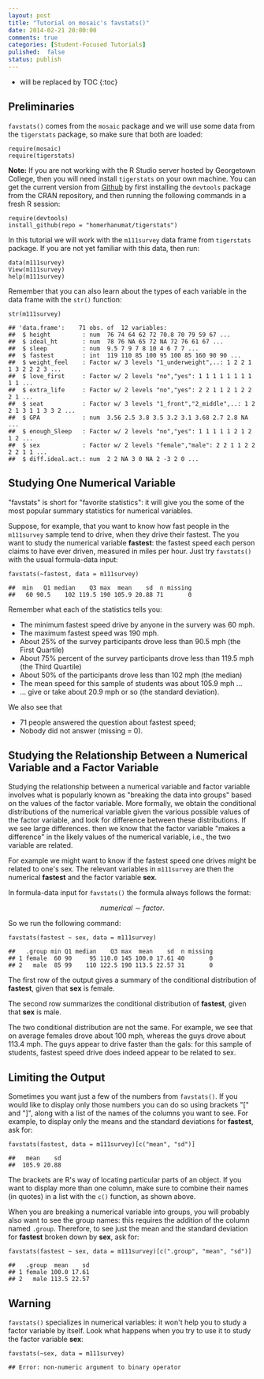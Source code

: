 ```yaml
---
layout: post
title: "Tutorial on mosaic's favstats()"
date: 2014-02-21 20:00:00
comments: true
categories: [Student-Focused Tutorials]
pulished:  false
status: publish
---
```

 
* will be replaced by TOC
{:toc}
 
## Preliminaries
 
`favstats()` comes from the `mosaic` package and we will use some data from the `tigerstats` package, so make sure that both are loaded:
 

    require(mosaic)
    require(tigerstats)

 
**Note:**  If you are not working with the R Studio server hosted by Georgetown College, then you will need install `tigerstats` on your own machine.  You can get the current version from [Github](http://github.com) by first installing the `devtools` package from the CRAN repository, and then running the following commands in a fresh R session:
 

    require(devtools)
    install_github(repo = "homerhanumat/tigerstats")

 
In this tutorial we will work with the `m111survey` data frame from `tigerstats` package.  If you are not yet familiar with this data, then run:
 

    data(m111survey)
    View(m111survey)
    help(m111survey)

 
Remember that you can also learn about the types of each variable in the data frame with the `str()` function:
 

    str(m111survey)

    ## 'data.frame':	71 obs. of  12 variables:
    ##  $ height         : num  76 74 64 62 72 70.8 70 79 59 67 ...
    ##  $ ideal_ht       : num  78 76 NA 65 72 NA 72 76 61 67 ...
    ##  $ sleep          : num  9.5 7 9 7 8 10 4 6 7 7 ...
    ##  $ fastest        : int  119 110 85 100 95 100 85 160 90 90 ...
    ##  $ weight_feel    : Factor w/ 3 levels "1_underweight",..: 1 2 2 1 1 3 2 2 2 3 ...
    ##  $ love_first     : Factor w/ 2 levels "no","yes": 1 1 1 1 1 1 1 1 1 1 ...
    ##  $ extra_life     : Factor w/ 2 levels "no","yes": 2 2 1 1 2 1 2 2 2 1 ...
    ##  $ seat           : Factor w/ 3 levels "1_front","2_middle",..: 1 2 2 1 3 1 1 3 3 2 ...
    ##  $ GPA            : num  3.56 2.5 3.8 3.5 3.2 3.1 3.68 2.7 2.8 NA ...
    ##  $ enough_Sleep   : Factor w/ 2 levels "no","yes": 1 1 1 1 1 2 1 2 1 2 ...
    ##  $ sex            : Factor w/ 2 levels "female","male": 2 2 1 1 2 2 2 2 1 1 ...
    ##  $ diff.ideal.act.: num  2 2 NA 3 0 NA 2 -3 2 0 ...

 
 
## Studying One Numerical Variable
 
"favstats" is short for "favorite statistics":  it will give you the some of the most popular summary statistics for numerical variables.
 
Suppose, for example, that you want to know how fast people in the `m111survey` sample tend to drive, when they drive their fastest. The you want to study the numerical variable **fastest**:  the fastest speed each person claims to have ever driven, measured in miles per hour.  Just try `favstats()` with the usual formula-data input:
 

    favstats(~fastest, data = m111survey)

    ##  min   Q1 median    Q3 max  mean    sd  n missing
    ##   60 90.5    102 119.5 190 105.9 20.88 71       0

 
Remember what each of the statistics tells you:
 
* The minimum fastest speed drive by anyone in the survery was 60 mph.
* The maximum fastest speed was 190 mph.
* About 25% of the survey participants drove less than 90.5 mph (the First Quartile)
* About 75% percent of the survey participants drove less than 119.5 mph (the Third Quartile)
* About 50% of the participants drove less than 102 mph (the median)
* The mean speed for this sample of students was about 105.9 mph ...
* ... give or take about 20.9 mph or so (the standard deviation).
 
We also see that
 
* 71 people answered the question about fastest speed;
* Nobody did not answer (missing = 0).
 
 
## Studying the Relationship Between a Numerical Variable and a Factor Variable
 
Studying the relationship between a numerical variable and factor variable involves what is popularly known as "breaking the data into groups" based on the values of the factor variable.  More formally, we obtain the conditional distributions of the numerical variable given the various possible values of the factor variable, and look for difference between these distributions.  If we see large differences. then we know that the factor variable "makes a difference" in the likely values of the numerical variable, i.e., the two variable are related.
 
For example we might want to know if the fastest speed one drives might be related to one's sex.  The relevant variables in `m111survey` are then the numerical **fastest** and the factor variable **sex**.
 
In formula-data input for `favstats()` the formula always follows the format:
 
$$numerical \sim factor.$$
 
So we run the following command:
 

    favstats(fastest ~ sex, data = m111survey)

    ##   .group min Q1 median    Q3 max  mean    sd  n missing
    ## 1 female  60 90     95 110.0 145 100.0 17.61 40       0
    ## 2   male  85 99    110 122.5 190 113.5 22.57 31       0

 
The first row of the output gives a summary of the conditional distribution of **fastest**, given that **sex** is female.
 
The second row summarizes the conditional distribution of **fastest**, given that **sex** is male.
 
The two conditional distribution are not the same.  For example, we see that on average females drove about 100 mph, whereas the guys drove about 113.4 mph.  The guys appear to drive faster than the gals:  for this sample of students, fastest speed drive does indeed appear to be related to sex.
 
 
## Limiting the Output
 
Sometimes you want just a few of the numbers from `favstats()`.  If you would like to display only those numbers you can do so using brackets "[" and "]", along with a list of the names of the columns you want to see.  For example, to display only the means and the standard deviations for **fastest**, ask for:
 

    favstats(fastest, data = m111survey)[c("mean", "sd")]

    ##   mean    sd
    ##  105.9 20.88

 
The brackets are R's way of locating particular parts of an object.  If you want to display more than one column, make sure to combine their names (in quotes) in a list with the `c()` function, as shown above.
 
When you are breaking a numerical variable into groups, you will probably also want to see the group names:  this requires the addition of the column named `.group`.  Therefore, to see just the mean and the standard deviation for **fastest** broken down by **sex**, ask for:
 
 

    favstats(fastest ~ sex, data = m111survey)[c(".group", "mean", "sd")]

    ##   .group  mean    sd
    ## 1 female 100.0 17.61
    ## 2   male 113.5 22.57

 
 
 
## Warning
 
`favstats()` specializes in numerical variables:  it won't help you to study a factor variable by itself.  Look what happens when you try to use it to study the factor variable **sex**:
 

    favstats(~sex, data = m111survey)

    ## Error: non-numeric argument to binary operator

 
 
